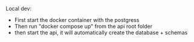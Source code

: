 Local dev:

- First start the docker container with the postgress
- Then run "docker compose up" from the api root folder
- then start the api, it will automatically create the database + schemas